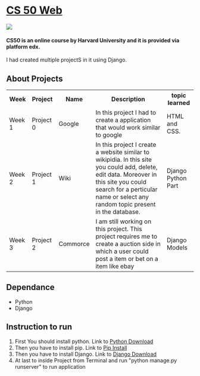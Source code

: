 <h1><a href="https://www.edx.org/course/cs50s-web-programming-with-python-and-javascript">CS 50 Web</a></h1>
<img src="https://prod-discovery.edx-cdn.org/media/course/image/8f8e5124-1dab-47e6-8fa6-3fbdc0738f0a-762af069070e.small.jpg">
<h4>
CS50 is an online course by Harvard University and it is provided via platform edx.<br>
</h4>
I had created multiple projectS in it using Django.

## About Projects
<table>
  <tr>
    <th> Week</th><th> Project </th> <th> Name </th> <th> Description </th> <th> topic learned </th>
  </tr>
  <tr>
    <td> Week 1 </td> <td> Project 0 </td> <td> Google </td> <td> In this project I had to create a application that would work similar to google</td> <td> HTML and CSS. </td>
  </tr>
  <tr>
    <td> Week 2 </td> <td> Project 1 </td> <td> Wiki </td> <td> In this project I create a website similar to wikipidia. In this site you could add, delete, edit data. Moreover in this site you could search for a perticular name or select any random topic present in the database.</td> <td> Django Python Part </td>
  </tr>
  <tr>
    <td> Week 3 </td> <td> Project 2 </td> <td> Commorce </td> <td> I am still working on this project. This project requires me to create a auction side in which a user could post a item or bet on a item like ebay </td> <td> Django Models </td>
  </tr>

</table>

## Dependance
<ul>
  <li>Python</li>
  <li>Django</li>
 </ul>

## Instruction to run
<ol>
  <li>First You should install python. Link to <a href="https://www.python.org/downloads/">Python Download</a></li>
  <li>Then you have to install pip. Link to <a href="https://pip.pypa.io/en/stable/cli/pip_install/">Pip Install</a></li>
  <li>Then you have to install Django. Link to <a href="https://https://www.djangoproject.com/download/">Django Download</a></li>
  <li>At last to inside Project from Terminal and run "python manage.py runserver" to run application</li>
  
 </ol>
